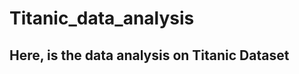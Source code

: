 # Titanic_data_analysis
Here, is the data analysis on Titanic Dataset
------------------------------------------------
